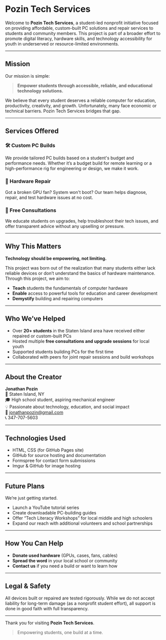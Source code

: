 
# Pozin Tech Services

Welcome to **Pozin Tech Services**, a student-led nonprofit initiative focused on providing affordable, custom-built PC solutions and repair services to students and community members. This project is part of a broader effort to promote digital literacy, hardware skills, and technology accessibility for youth in underserved or resource-limited environments.

---

## Mission

Our mission is simple:
> **Empower students through accessible, reliable, and educational technology solutions.**

We believe that every student deserves a reliable computer for education, productivity, creativity, and growth. Unfortunately, many face economic or technical barriers. Pozin Tech Services bridges that gap.

---

## Services Offered

### 🛠 Custom PC Builds
We provide tailored PC builds based on a student's budget and performance needs. Whether it’s a budget build for remote learning or a high-performance rig for engineering or design, we make it work.

### 🔧 Hardware Repair
Got a broken GPU fan? System won't boot? Our team helps diagnose, repair, and test hardware issues at no cost.

### 🧠 Free Consultations
We educate students on upgrades, help troubleshoot their tech issues, and offer transparent advice without any upselling or pressure.

---

## Why This Matters

**Technology should be empowering, not limiting.**

This project was born out of the realization that many students either lack reliable devices or don’t understand the basics of hardware maintenance. Through this project, we aim to:

- **Teach** students the fundamentals of computer hardware
- **Enable** access to powerful tools for education and career development
- **Demystify** building and repairing computers

---

## Who We’ve Helped

- Over **20+ students** in the Staten Island area have received either repaired or custom-built PCs
- Hosted multiple **free consultations and upgrade sessions** for local youth
- Supported students building PCs for the first time
- Collaborated with peers for joint repair sessions and build workshops

---

## About the Creator

**Jonathan Pozin**  
📍 Staten Island, NY  
🎓 High school student, aspiring mechanical engineer  
💡 Passionate about technology, education, and social impact  
📧 jonathanpozin@gmail.com  
📞 347-707-5603

---

## Technologies Used

- HTML, CSS (for GitHub Pages site)
- GitHub for source hosting and documentation
- Formspree for contact form submissions
- Imgur & GitHub for image hosting

---

## Future Plans

We’re just getting started.

- Launch a YouTube tutorial series
- Create downloadable PC-building guides
- Offer “Tech Literacy Workshops” for local middle and high schoolers
- Expand our reach with additional volunteers and school partnerships

---

## How You Can Help

- **Donate used hardware** (GPUs, cases, fans, cables)
- **Spread the word** in your local school or community
- **Contact us** if you need a build or want to learn how

---

## Legal & Safety

All devices built or repaired are tested rigorously. While we do not accept liability for long-term damage (as a nonprofit student effort), all support is done in good faith with full transparency.

---

Thank you for visiting **Pozin Tech Services**.

> Empowering students, one build at a time.

